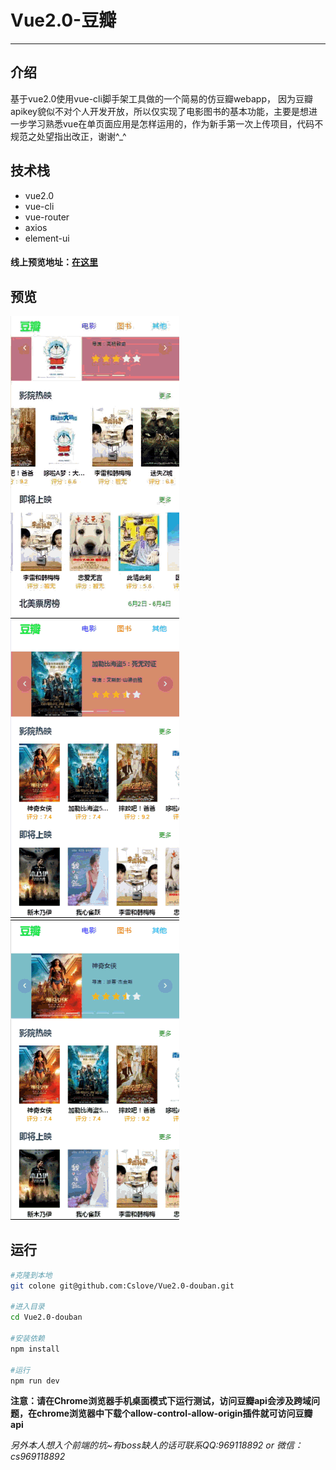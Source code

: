 # **Vue2.0-豆瓣**
---  

## **介绍** 

基于vue2.0使用vue-cli脚手架工具做的一个简易的仿豆瓣webapp，  因为豆瓣apikey貌似不对个人开发开放，所以仅实现了电影图书的基本功能，主要是想进一步学习熟悉vue在单页面应用是怎样运用的，作为新手第一次上传项目，代码不规范之处望指出改正，谢谢^_^


## **技术栈**  

- vue2.0
- vue-cli
- vue-router
- axios
- element-ui


#### 线上预览地址：[在这里](https://cslove.github.io/vue2.0-db)


## **预览** 

![预览gif](img/home.gif) ![预览gif](img/movie.gif) ![预览gif](img/book.gif)

## **运行**
```bash
#克隆到本地
git colone git@github.com:Cslove/Vue2.0-douban.git

#进入目录
cd Vue2.0-douban

#安装依赖
npm install

#运行
npm run dev

```
**注意：请在Chrome浏览器手机桌面模式下运行测试，访问豆瓣api会涉及跨域问题，在chrome浏览器中下载个allow-control-allow-origin插件就可访问豆瓣api**

*另外本人想入个前端的坑~有boss缺人的话可联系QQ:969118892  or  微信：cs969118892*